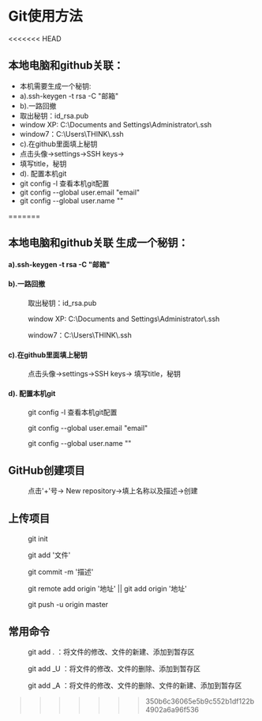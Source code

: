 # Git使用方法
<<<<<<< HEAD
<h2>本地电脑和github关联：</h2>
<ul>
	<li>本机需要生成一个秘钥:</li>
	<li>a).ssh-keygen -t rsa -C "邮箱"</li>
	<li>b).一路回撤</li>
	<li>取出秘钥：id_rsa.pub</li>
	<li>window XP:  C:\Documents and Settings\Administrator\.ssh</li>
	<li>window7：C:\Users\THINK\.ssh</li>
	<li>c).在github里面填上秘钥</li>
	<li>点击头像->settings->SSH keys-></li>
	<li>填写title，秘钥</li>
	<li>d). 配置本机git</li>
	<li>git config -l 查看本机git配置</li>
	<li>git config --global user.email "email"</li>
	<li>git config --global user.name ""</li>
</ul>
=======
<h2>本地电脑和github关联 生成一个秘钥：</h2>
<dl>
	<h4>a).ssh-keygen -t rsa -C "邮箱"</h4>
	<h4>b).一路回撤</h4>
	<dd>
		<p>取出秘钥：id_rsa.pub</p>
		<p>window XP:  C:\Documents and Settings\Administrator\.ssh</p>
		<p>window7：C:\Users\THINK\.ssh</p>
	</dd>
	<h4>c).在github里面填上秘钥</h4>
	<dd>
		<p>点击头像->settings->SSH keys-> 填写title，秘钥</p>
	</dd>
	<h4>d). 配置本机git</h4>
	<dd>
		<p>git config -l 查看本机git配置</p>
		<p>git config --global user.email "email"</p>
		<p>git config --global user.name ""</p>
	</dd>
</dl>
<h2>GitHub创建项目</h2>
<dl>
	<dd>
		<p>点击'+'号-> New repository->填上名称以及描述->创建</p>
	</dd>
</dl>
<h2>上传项目</h2>
<dl>
	<h4></h4>
	<dd>
		<p>git init</p>
		<p>git add '文件'</p>
		<p>git commit -m '描述'</p>
		<p>git remote add origin '地址' || git add origin '地址'</p>
		<p>git push -u origin master</p>
	</dd>
</dl>
<h2>常用命令</h2>
<dl>
	<dd>
		<p>git add . ：将文件的修改、文件的新建、添加到暂存区</p>
		<p>git add _U ：将文件的修改、文件的删除、添加到暂存区</p>
		<p>git add _A ：将文件的修改、文件的删除、文件的新建、添加到暂存区</p>		
	</dd>
</dl>



>>>>>>> 350b6c36065e5b9c552b1df122b4902a6a96f536


